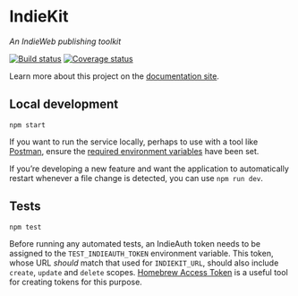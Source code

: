 # IndieKit

*An IndieWeb publishing toolkit*

[![Build status](https://github.com/paulrobertlloyd/indiekit/workflows/build/badge.svg)](https://github.com/paulrobertlloyd/indiekit/actions)
[![Coverage status](https://coveralls.io/repos/github/paulrobertlloyd/indiekit/badge.svg?branch=master)](https://coveralls.io/github/paulrobertlloyd/indiekit?branch=master)

Learn more about this project on the [documentation site](https://paulrobertlloyd.github.io/indiekit/).

## Local development

```
npm start
```

If you want to run the service locally, perhaps to use with a tool like [Postman](https://www.getpostman.com/), ensure the [required environment variables](https://paulrobertlloyd.github.io/indiekit/deploy) have been set.

If you’re developing a new feature and want the application to automatically restart whenever a file change is detected, you can use `npm run dev`.

## Tests

```
npm test
```

Before running any automated tests, an IndieAuth token needs to be assigned to the `TEST_INDIEAUTH_TOKEN` environment variable. This token, whose URL *should* match that used for `INDIEKIT_URL`, should also include `create`, `update` and `delete` scopes. [Homebrew Access Token](https://gimme-a-token.5eb.nl) is a useful tool for creating tokens for this purpose.
